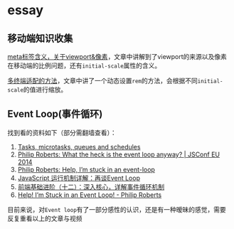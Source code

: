 # essay

## 移动端知识收集
[meta标签含义，关于viewport&像素](https://github.com/sixwinds/blog/issues/19)，文章中讲解到了viewport的来源以及像素在移动端的比例问题，还有`initial-scale`属性的含义。


[多终端适配的方法](https://github.com/sixwinds/blog/issues/20)，文章中讲了一个动态设置`rem`的方法，会根据不同`initial-scale`的值进行缩放。


## Event Loop(事件循环)
找到看的资料如下（部分需翻墙查看）：
1. [Tasks, microtasks, queues and schedules](https://jakearchibald.com/2015/tasks-microtasks-queues-and-schedules/)
2. [Philip Roberts: What the heck is the event loop anyway? | JSConf EU 2014](https://www.youtube.com/watch?v=8aGhZQkoFbQ)
3. [Philip Roberts: Help, I’m stuck in an event-loop](https://vimeo.com/96425312)
4. [JavaScript 运行机制详解：再谈Event Loop](http://www.ruanyifeng.com/blog/2014/10/event-loop.html?bsh_bid=983729729)
5. [前端基础进阶（十二）：深入核心，详解事件循环机制](http://www.jianshu.com/p/12b9f73c5a4f)
6. [Help! I’m Stuck in an Event Loop! - Philip Roberts](https://vimeo.com/101437011)

目前来说，对`Event loop`有了一部分感性的认识，还是有一种暧昧的感觉，需要反复重看以上的文章与视频
